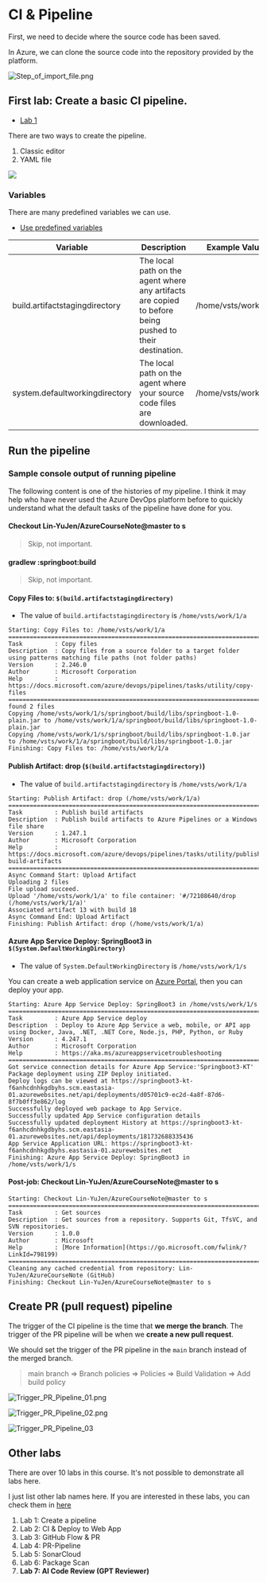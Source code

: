 # CI &amp; Pipeline

First, we need to decide where the source code has been saved.

In Azure, we can clone the source code into the repository provided by the platform.

![Step_of_import_file.png](Step_of_import_file.png)

## First lab: Create a basic CI pipeline.

* [Lab 1](https://hackmd.io/@twdeveloper/SJDxACbhR#Lab-1-Create-a-pipeline)

There are two ways to create the pipeline.
1. Classic editor
2. YAML file

![](https://hackmd.io/_uploads/SkROlEEHT.png)

### Variables

There are many predefined variables we can use.

* [Use predefined variables](https://learn.microsoft.com/en-us/azure/devops/pipelines/build/variables?view=azure-devops&tabs=yaml)

| Variable                       | Description                                                                                             | Example Value       |
|--------------------------------|---------------------------------------------------------------------------------------------------------|---------------------|
| build.artifactstagingdirectory | The local path on the agent where any artifacts are copied to before being pushed to their destination. | /home/vsts/work/1/a |
| system.defaultworkingdirectory | The local path on the agent where your source code files are downloaded.                                | /home/vsts/work/1/s |

## Run the pipeline

### Sample console output of running pipeline

The following content is one of the histories of my pipeline.
I think it may help who have never used the Azure DevOps platform before
to quickly understand what the default tasks of the pipeline have done for you.

#### Checkout Lin-YuJen/AzureCourseNote@master to s

> Skip, not important.

#### gradlew :springboot:build

> Skip, not important.

#### Copy Files to: `$(build.artifactstagingdirectory)`

* The value of `build.artifactstagingdirectory` is `/home/vsts/work/1/a`

```text
Starting: Copy Files to: /home/vsts/work/1/a
==============================================================================
Task         : Copy files
Description  : Copy files from a source folder to a target folder using patterns matching file paths (not folder paths)
Version      : 2.246.0
Author       : Microsoft Corporation
Help         : https://docs.microsoft.com/azure/devops/pipelines/tasks/utility/copy-files
==============================================================================
found 2 files
Copying /home/vsts/work/1/s/springboot/build/libs/springboot-1.0-plain.jar to /home/vsts/work/1/a/springboot/build/libs/springboot-1.0-plain.jar
Copying /home/vsts/work/1/s/springboot/build/libs/springboot-1.0.jar to /home/vsts/work/1/a/springboot/build/libs/springboot-1.0.jar
Finishing: Copy Files to: /home/vsts/work/1/a
```

#### Publish Artifact: drop (`$(build.artifactstagingdirectory)`)

* The value of `build.artifactstagingdirectory` is `/home/vsts/work/1/a`

```text
Starting: Publish Artifact: drop (/home/vsts/work/1/a)
==============================================================================
Task         : Publish build artifacts
Description  : Publish build artifacts to Azure Pipelines or a Windows file share
Version      : 1.247.1
Author       : Microsoft Corporation
Help         : https://docs.microsoft.com/azure/devops/pipelines/tasks/utility/publish-build-artifacts
==============================================================================
Async Command Start: Upload Artifact
Uploading 2 files
File upload succeed.
Upload '/home/vsts/work/1/a' to file container: '#/72108640/drop (/home/vsts/work/1/a)'
Associated artifact 13 with build 18
Async Command End: Upload Artifact
Finishing: Publish Artifact: drop (/home/vsts/work/1/a)
```

#### Azure App Service Deploy: SpringBoot3 in `$(System.DefaultWorkingDirectory)`

* The value of `System.DefaultWorkingDirectory` is `/home/vsts/work/1/s`

You can create a web application service on [Azure Portal](https://portal.azure.com/),
then you can deploy your app.

```text
Starting: Azure App Service Deploy: SpringBoot3 in /home/vsts/work/1/s
==============================================================================
Task         : Azure App Service deploy
Description  : Deploy to Azure App Service a web, mobile, or API app using Docker, Java, .NET, .NET Core, Node.js, PHP, Python, or Ruby
Version      : 4.247.1
Author       : Microsoft Corporation
Help         : https://aka.ms/azureappservicetroubleshooting
==============================================================================
Got service connection details for Azure App Service:'Springboot3-KT'
Package deployment using ZIP Deploy initiated.
Deploy logs can be viewed at https://springboot3-kt-f6anhcdnhkgdbyhs.scm.eastasia-01.azurewebsites.net/api/deployments/d05701c9-ec2d-4a8f-87d6-8f7b0ff3e862/log
Successfully deployed web package to App Service.
Successfully updated App Service configuration details
Successfully updated deployment History at https://springboot3-kt-f6anhcdnhkgdbyhs.scm.eastasia-01.azurewebsites.net/api/deployments/181732688335436
App Service Application URL: https://springboot3-kt-f6anhcdnhkgdbyhs.eastasia-01.azurewebsites.net
Finishing: Azure App Service Deploy: SpringBoot3 in /home/vsts/work/1/s
```

#### Post-job: Checkout Lin-YuJen/AzureCourseNote@master to s

```text
Starting: Checkout Lin-YuJen/AzureCourseNote@master to s
==============================================================================
Task         : Get sources
Description  : Get sources from a repository. Supports Git, TfsVC, and SVN repositories.
Version      : 1.0.0
Author       : Microsoft
Help         : [More Information](https://go.microsoft.com/fwlink/?LinkId=798199)
==============================================================================
Cleaning any cached credential from repository: Lin-YuJen/AzureCourseNote (GitHub)
Finishing: Checkout Lin-YuJen/AzureCourseNote@master to s
```

## Create PR (pull request) pipeline

The trigger of the CI pipeline is the time that **we merge the branch**.
The trigger of the PR pipeline will be when we **create a new pull request**.

We should set the trigger of the PR pipeline in the `main` branch instead of the merged branch.

> main branch ⇒ Branch policies ⇒ Policies ⇒ Build Validation ⇒ Add build policy

![Trigger_PR_Pipeline_01.png](Trigger_PR_Pipeline_01.png)

![Trigger_PR_Pipeline_02.png](Trigger_PR_Pipeline_02.png)

![Trigger_PR_Pipeline_03](Trigger_PR_Pipeline_03.png)

## Other labs

There are over 10 labs in this course. It's not possible to demonstrate all labs here.

I just list other lab names here.
If you are interested in these labs, you can check them in [here](https://hackmd.io/@twdeveloper/SJDxACbhR)

1. Lab 1: Create a pipeline
2. Lab 2: CI & Deploy to Web App
3. Lab 3: GitHub Flow & PR
4. Lab 4: PR-Pipeline
5. Lab 5: SonarCloud
6. Lab 6: Package Scan
7. **Lab 7: AI Code Review (GPT Reviewer)**